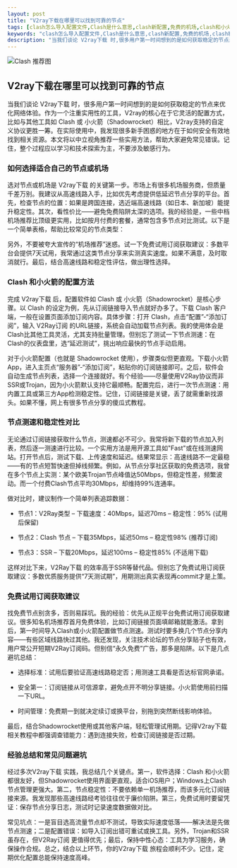 ```yaml
---
layout: post
title: "V2ray下载在哪里可以找到可靠的节点"
tags: [clash怎么导入配置文件,Clash是什么意思,clash新配置,免费的机场,clash和小火箭,订阅链接怎么用,clashforwindows订阅]
keywords: "clash怎么导入配置文件,Clash是什么意思,clash新配置,免费的机场,clash和小火箭,订阅链接怎么用,clashforwindows订阅"
description: "当我们谈论 V2ray下载 时,很多用户第一时间想到的是如何获取稳定的节点来优化网络体验。作为一个注重实用性的工具,V2ray的核心在于它灵活的配置方式,比如与其他工具如 Clash 或 小火箭（Shadowrocket）相比,V2ray支持的自定义协议更胜一筹。在实际使用中,我发现很多新手困惑的地方在于如何安全有效地找到相关资源。本文将以中立视角推荐一些实用方法,帮助大家避免常见错误。记住,整个过程应以学习和技术探索为主,不要涉及敏感行为。"
---
```


![Clash 推荐图](https://clashjd.github.io/assets/img/tiktok机场推荐.png)

## V2ray下载在哪里可以找到可靠的节点

当我们谈论 V2ray下载 时，很多用户第一时间想到的是如何获取稳定的节点来优化网络体验。作为一个注重实用性的工具，V2ray的核心在于它灵活的配置方式，比如与其他工具如 Clash 或 小火箭（Shadowrocket）相比，V2ray支持的自定义协议更胜一筹。在实际使用中，我发现很多新手困惑的地方在于如何安全有效地找到相关资源。本文将以中立视角推荐一些实用方法，帮助大家避免常见错误。记住，整个过程应以学习和技术探索为主，不要涉及敏感行为。

### 如何选择适合自己的节点或机场

选对节点或机场是 V2ray下载 的关键第一步。市场上有很多机场服务商，但质量千差万别。我建议从高速线路入手，比如优先考虑提供低延迟节点分享的平台。首先，检查节点的位置：如果是跨国连接，选近端高速线路（如日本、新加坡）能提升稳定性。其次，看性价比——避免免费陷阱太深的选项。我的经验是，一些中档机场推荐比顶级更实用，比如按月付费的套餐，通常包含多节点对比测试。以下是一个简单表格，帮助比较常见的节点类型：

另外，不要被夸大宣传的“机场推荐”迷惑。试一下免费试用订阅获取建议：多数平台会提供7天试用，我常通过这类节点分享来实测真实速度。如果不满意，及时取消就行。最后，结合高速线路和稳定性评估，做出理性选择。

### Clash 和小火箭的配置方法

完成 V2ray下载 后，配置软件如 Clash 或 小火箭（Shadowrocket）是核心步骤。以 Clash 的设定为例，先从订阅链接导入节点就好办多了。下载 Clash 客户端，一般在设置页面添加订阅内容。具体步骤：打开 Clash，点击“配置”-“添加订阅”，输入 V2Ray订阅 的URL链接，系统会自动加载节点列表。我的使用体会是Clash比其他工具灵活，尤其支持批量管理。但别忘了测试一下节点测速：在Clash的仪表盘里，选“延迟测试”，挑出响应最快的节点手动启用。

对于小火箭配置（也就是 Shadowrocket 使用），步骤类似但更直观。下载小火箭App，进入主页点“服务器”-“添加订阅”，粘贴你的订阅链接即可。之后，软件会自动生成节点列表，选择一个连接就好。有个经验——尽量使用V2Ray协议而非SSR或Trojan，因为小火箭默认支持它最顺畅。配置完后，进行一次节点测速：用内置工具或第三方App检测稳定性。记住，订阅链接是关键，丢了就需重新找源头。如果不懂，网上有很多节点分享的傻瓜式教程。

### 节点测速和稳定性对比

无论通过订阅链接获取什么节点，测速都必不可少。我常将新下载的节点加入列表，然后逐一测速进行比较。一个实用方法是用开源工具如"Fast"或在线测速网站。打开节点后，测试下载、上传速度和延迟。结果常显示：高速线路不一定最稳——有的节点短暂快速但掉线频繁。例如，从节点分享社区获取的免费选项，我曾在多个节点上实测：某个欧美Trojan节点峰值达50Mbps，但稳定性差，频繁波动。而一个付费Clash节点平均30Mbps，却维持99%连通率。

做对比时，建议制作一个简单列表追踪数据：

- 节点1：V2Ray类型 – 下载速度：40Mbps，延迟70ms – 稳定性：95% (试用后保留)

- 节点2：Clash 节点 – 下载35Mbps，延迟50ms – 稳定性98% (推荐订阅)

- 节点3：SSR – 下载20Mbps，延迟100ms – 稳定性85% (不适用下载)

这样对比下来，V2Ray下载 的效率高于SSR等替代品。但别忘了免费试用订阅获取建议：多数优质服务提供“7天测试期”，用期测出真实表现再commit才是上策。

### 免费试用订阅获取建议

找免费节点别贪多，否则易踩坑。我的经验：优先从正规平台免费试用订阅获取建议。很多知名机场推荐首月免费体验，比如订阅链接页面填邮箱就能激活。拿到后，第一时间导入Clash或小火箭配置做节点测速。测试时要多换几个节点分享内容——有些区域线路快过其他。我还发现，关注技术论坛的节点分享贴子也有效，用户常公开短期V2Ray订阅码。但别信“永久免费”广告，那多是陷阱。以下是几点避坑总结：

- 选择标准：试用后要验证高速线路稳定否；用测速工具看是否达标官网承诺。

- 安全第一：订阅链接从可信源拿，避免点开不明分享链接。小火箭使用前扫描一下URL。

- 时间管理：免费期一到就决定续订或换平台，别拖到突然断线影响体验。

最后，结合Shadowrocket使用或其他客户端，轻松管理试用期。记得V2ray下载 相关教程中都强调查错能力：遇到连接失败，检查订阅链接是否过期。

### 经验总结和常见问题避坑

经过多次V2ray下载 实践，我总结几个关键点。第一，软件选择：Clash 和小火箭都很友好，但Shadowrocket使用界面更直观，适合iOS用户；Windows上Clash节点管理更强大。第二，节点稳定性：不要依赖单一机场推荐，而该多元化订阅链接来源。我发现那些高速线路经考验往往优于廉价陷阱。第三，免费试用时要留凭证：保存节点分享日志，测试时记录速度数据做对比。

常见坑点：一是盲目选高流量节点却不测试，导致实际速度低落——解决法是先做节点测速；二是配置错误：如导入订阅出错可重试或换工具。另外，Trojan和SSR虽存在，但V2Ray订阅 更值得优先；最后，保持中性心态：工具为学习服务，确保操作合规。总之，结合以上环节，你的V2ray下载 旅程会顺利不少。记住，定期优化配置总能保持速度高峰。